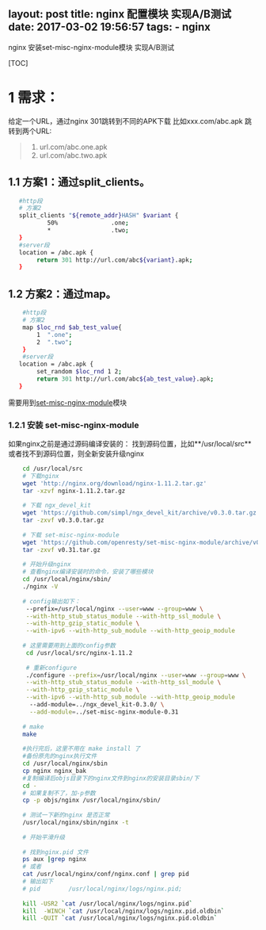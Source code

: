 layout: post
title: nginx 配置模块 实现A/B测试
date: 2017-03-02 19:56:57
tags: 
      - nginx
---
 nginx 安装set-misc-nginx-module模块 实现A/B测试
<!-- more -->

[TOC]
# 1 需求：
给定一个URL，通过nginx 301跳转到不同的APK下载
比如xxx.com/abc.apk 跳转到两个URL:
>    1.  url.com/abc.one.apk
>    2.  url.com/abc.two.apk
> 





## 1.1 方案1：通过split_clients。

```bash
   #http段
   # 方案2
   split_clients "${remote_addr}HASH" $variant {
           50%               .one;
           *                 .two;
   }
   #server段
   location = /abc.apk {
        return 301 http://url.com/abc${variant}.apk;
   }
```

## 1.2 方案2：通过map。


```bash
    #http段
    # 方案2
    map $loc_rnd $ab_test_value{
        1  ".one";
        2  ".two";
    }
    #server段
   location = /abc.apk {
        set_random $loc_rnd 1 2;
        return 301 http://url.com/abc${ab_test_value}.apk;
   }
```
需要用到[set-misc-nginx-module](https://github.com/openresty/set-misc-nginx-module)模块

### 1.2.1 安装 set-misc-nginx-module

如果nginx之前是通过源码编译安装的：
找到源码位置，比如**/usr/local/src**
或者找不到源码位置，则全新安装升级nginx

```bash
    cd /usr/local/src
    # 下载nginx
    wget 'http://nginx.org/download/nginx-1.11.2.tar.gz'
    tar -xzvf nginx-1.11.2.tar.gz
    
    # 下载 ngx_devel_kit
    wget 'https://github.com/simpl/ngx_devel_kit/archive/v0.3.0.tar.gz'
    tar -zxvf v0.3.0.tar.gz
    
    # 下载 set-misc-nginx-module
    wget 'https://github.com/openresty/set-misc-nginx-module/archive/v0.31.tar.gz'
    tar -zxvf v0.31.tar.gz
    
    # 开始升级nginx
    # 查看nginx编译安装时的命令，安装了哪些模块
    cd /usr/local/nginx/sbin/
    ./nginx -V 
    
    # config输出如下：
     --prefix=/usr/local/nginx --user=www --group=www \
     --with-http_stub_status_module --with-http_ssl_module \
     --with-http_gzip_static_module \
     --with-ipv6 --with-http_sub_module --with-http_geoip_module
     
    # 这里需要用到上面的config参数 
     cd /usr/local/src/nginx-1.11.2
     
     # 重新configure
     ./configure --prefix=/usr/local/nginx --user=www --group=www \
     --with-http_stub_status_module --with-http_ssl_module \
     --with-http_gzip_static_module \
     --with-ipv6 --with-http_sub_module --with-http_geoip_module
      --add-module=../ngx_devel_kit-0.3.0/ \
      --add-module=../set-misc-nginx-module-0.31
    
    # make
    make 
    
    #执行完后，这里不用在 make install 了
    #备份原先的nginx执行文件
    cd /usr/local/nginx/sbin
    cp nginx nginx_bak
    #复制编译后objs目录下的nginx文件到nginx的安装目录sbin/下
    cd -
    # 如果复制不了，加-p参数
    cp -p objs/nginx /usr/local/nginx/sbin/ 
    
    # 测试一下新的nginx 是否正常
    /usr/local/nginx/sbin/nginx -t
    
    # 开始平滑升级
    
    # 找到nginx.pid 文件
    ps aux |grep nginx 
    # 或者
    cat /usr/local/nginx/conf/nginx.conf | grep pid
    # 输出如下
    # pid        /usr/local/nginx/logs/nginx.pid;
    
    kill -USR2 `cat /usr/local/nginx/logs/nginx.pid`
    kill  -WINCH `cat /usr/local/nginx/logs/nginx.pid.oldbin`
    kill -QUIT `cat /usr/local/nginx/logs/nginx.pid.oldbin`
    
```



